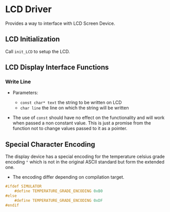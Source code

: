 # LCD Driver

Provides a way to interface with LCD Screen Device.

## LCD Initialization

Call `init_LCD` to setup the LCD.

## LCD Display Interface Functions

### Write Line

- Parameters:
  - `const char* text` the string to be written on LCD
  - `char line` the line on which the string will be written

- The use of `const` should have no effect on the functionality and will work when passed a non constant value. This is just a promise from the function not to change values passed to it as a pointer.

## Special Character Encoding

The display device has a special encoding for the temperature celsius grade encoding `°` which is not in the original ASCII standard but form the extended one.

- The encoding differ depending on compilation target.

```C
#ifdef SIMULATOR
    #define TEMPERATURE_GRADE_ENCODING 0xB0
#else
    #define TEMPERATURE_GRADE_ENCODING 0xDF
#endif
```

